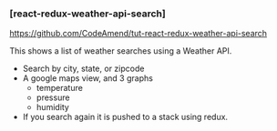 ### [react-redux-weather-api-search]
https://github.com/CodeAmend/tut-react-redux-weather-api-search

This shows a list of weather searches using a Weather API.

* Search by city, state, or zipcode
* A google maps view, and 3 graphs
  * temperature
  * pressure
  * humidity
* If you search again it is pushed to a stack using redux.
